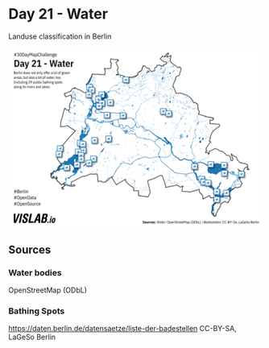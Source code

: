 # Day 21 - Water
Landuse classification in Berlin

![21](21.png)

## Sources

### Water bodies

OpenStreetMap (ODbL)

### Bathing Spots

https://daten.berlin.de/datensaetze/liste-der-badestellen
CC-BY-SA, LaGeSo Berlin